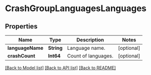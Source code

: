 # CrashGroupLanguagesLanguages

## Properties
Name | Type | Description | Notes
------------ | ------------- | ------------- | -------------
**languageName** | **String** | Language name. | [optional] 
**crashCount** | **Int64** | Count of languages. | [optional] 

[[Back to Model list]](../README.md#documentation-for-models) [[Back to API list]](../README.md#documentation-for-api-endpoints) [[Back to README]](../README.md)


